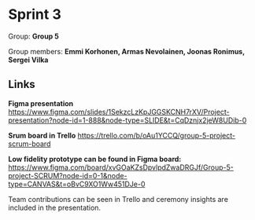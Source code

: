 # Sprint 3 

Group: **Group 5**

Group members: **Emmi Korhonen, Armas Nevolainen, Joonas Ronimus, Sergei Vilka**  

## Links

**Figma presentation**
https://www.figma.com/slides/1SekzcLzKpJGGSKCNH7rXV/Project-presentation?node-id=1-888&node-type=SLIDE&t=CqDznjx2jeW8UDib-0

**Srum board in Trello**
https://trello.com/b/oAu1YCCQ/group-5-project-scrum-board

**Low fidelity prototype can be found in Figma board:**
https://www.figma.com/board/xvGOaKZsDpvlpdZwaDRGJf/Group-5-project-SCRUM?node-id=0-1&node-type=CANVAS&t=oBvC9XO1Ww451DJe-0


Team contributions can be seen in Trello and ceremony insights are included in the presentation.






